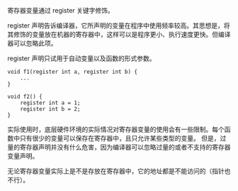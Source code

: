 寄存器变量通过 register 关键字修饰。

register 声明告诉编译器，它所声明的变量在程序中使用频率较高。其思想是，将其修饰的变量放在机器的寄存器中，这样可以是程序更小、执行速度更快。但编译器可以忽略此项。

register 声明只试用于自动变量以及函数的形式参数。

```
void f1(register int a, register int b) {
	...
}

void f2() {
	register int a = 1;
	register int b = 2;
}
```



实际使用时，底层硬件环境的实际情况对寄存器变量的使用会有一些限制。每个函数中只有很少的变量可以保存在寄存器中，且只允许某些类型的变量。 但是，过量的寄存器声明并没有什么危害，因为编译器可以忽略过量的或者不支持的寄存器变量声明。

无论寄存器变量实际上是不是存放在寄存器中，它的地址都是不能访问的（指针也不行）。